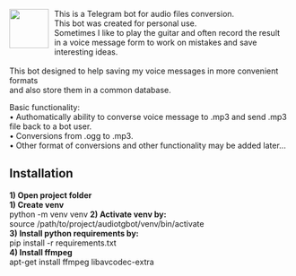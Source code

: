 <p>
    <div style="margin:0px 10px 10px 0px;">
        <img src="https://im.wampi.ru/2022/11/24/marshal_pic_for_bot.jpg" height="70em" style="margin:0px 10px 10px 0px;"  align="left"/>
    </div>
    <p>
        This is a Telegram bot for audio files conversion.<br/>
        This bot was created for personal use.<br/>
        Sometimes I like to play the guitar and often record the result<br/>
        in a voice message form to work on mistakes and save interesting ideas.<br/>
        <br/>
        This bot designed to help saving my voice messages in more convenient formats<br/>
        and also store them in a common database.<br/>
    <p/>
</p>
<p>
    Basic functionality:<br/>
    &bull; Authomatically ability to converse voice message to .mp3 and send .mp3 file back to a bot user.<br/>
    &bull; Conversions from .ogg to .mp3.<br/>
    &bull; Other format of conversions and other functionality may be added later...<br/>
</p>
<h2>
    Installation
</h2>
<p>
    <b>1) Open project folder<br/></b>
    <b>1) Create venv<br/></b>
    python -m venv venv
    <b>2) Activate venv by:<br/></b>
    source /path/to/project/audiotgbot/venv/bin/activate<br/>
    <b>3) Install python requirements by:<br/></b>
    pip install -r requirements.txt<br/>
    <b>4) Install ffmpeg<br/></b>
    apt-get install ffmpeg libavcodec-extra
</p>

